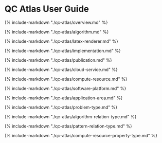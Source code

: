 # QC Atlas User Guide

{%
   include-markdown "./qc-atlas/overview.md"
%}

{%
   include-markdown "./qc-atlas/algorithm.md"
%}

{%
   include-markdown "./qc-atlas/latex-renderer.md"
%}

{%
   include-markdown "./qc-atlas/implementation.md"
%}

{%
   include-markdown "./qc-atlas/publication.md"
%}

{%
   include-markdown "./qc-atlas/cloud-service.md"
%}

{%
   include-markdown "./qc-atlas/compute-resource.md"
%}

{%
   include-markdown "./qc-atlas/software-platform.md"
%}

{%
   include-markdown "./qc-atlas/application-area.md"
%}

{%
   include-markdown "./qc-atlas/problem-type.md"
%}

{%
   include-markdown "./qc-atlas/algorithm-relation-type.md"
%}

{%
   include-markdown "./qc-atlas/pattern-relation-type.md"
%}

{%
   include-markdown "./qc-atlas/compute-resource-property-type.md"
%}